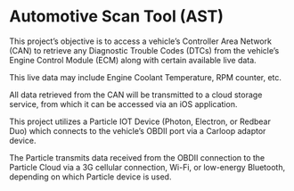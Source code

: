 # Automotive Scan Tool (AST)

This project’s objective is to access a vehicle’s Controller Area Network (CAN) to retrieve any Diagnostic Trouble Codes (DTCs) from the vehicle’s Engine Control Module (ECM) along with certain available live data.

This live data may include Engine Coolant Temperature, RPM counter, etc.

All data retrieved from the CAN will be transmitted to a cloud storage service, from which it can be accessed via an iOS application.

This project utilizes a Particle IOT Device (Photon, Electron, or Redbear Duo) which connects to the vehicle’s OBDII port via a Carloop adaptor device.

The Particle transmits data received from the OBDII connection to the Particle Cloud via a 3G cellular connection, Wi-Fi, or low-energy Bluetooth, depending on which Particle device is used.
